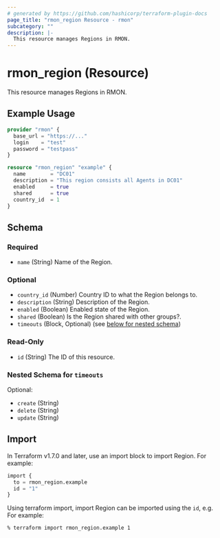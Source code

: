 ```yaml
---
# generated by https://github.com/hashicorp/terraform-plugin-docs
page_title: "rmon_region Resource - rmon"
subcategory: ""
description: |-
  This resource manages Regions in RMON.
---
```


# rmon_region (Resource)

This resource manages Regions in RMON.

## Example Usage

```terraform
provider "rmon" {
  base_url = "https://..."
  login    = "test"
  password = "testpass"
}

resource "rmon_region" "example" {
  name        = "DC01"
  description = "This region consists all Agents in DC01"
  enabled     = true
  shared      = true
  country_id  = 1
}
```

## Schema

### Required

- `name` (String) Name of the Region.

### Optional

- `country_id` (Number) Country ID to what the Region belongs to.
- `description` (String) Description of the Region.
- `enabled` (Boolean) Enabled state of the Region.
- `shared` (Boolean) Is the Region shared with other groups?.
- `timeouts` (Block, Optional) (see [below for nested schema](#nestedblock--timeouts))

### Read-Only

- `id` (String) The ID of this resource.

<a id="nestedblock--timeouts"></a>
### Nested Schema for `timeouts`

Optional:

- `create` (String)
- `delete` (String)
- `update` (String)

## Import

In Terraform v1.7.0 and later, use an import block to import Region. For example:

```terraform
import {
  to = rmon_region.example
  id = "1"
}
```

Using terraform import, import Region can be imported using the `id`, e.g. For example:

```shell
% terraform import rmon_region.example 1
```
